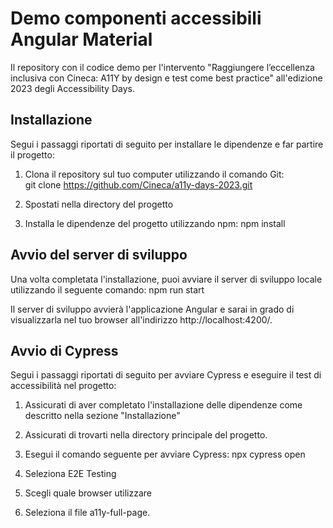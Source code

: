 # Demo componenti accessibili Angular Material
Il repository con il codice demo per l'intervento "Raggiungere l’eccellenza inclusiva con Cineca: A11Y by design e test come best practice" all'edizione 2023 degli Accessibility Days.

## Installazione

Segui i passaggi riportati di seguito per installare le dipendenze e far partire il progetto:

1. Clona il repository sul tuo computer utilizzando il comando Git:  
   git clone https://github.com/Cineca/a11y-days-2023.git

2. Spostati nella directory del progetto

3. Installa le dipendenze del progetto utilizzando npm:
   npm install

## Avvio del server di sviluppo

Una volta completata l'installazione, puoi avviare il server di sviluppo locale utilizzando il seguente comando:
npm run start

Il server di sviluppo avvierà l'applicazione Angular e sarai in grado di visualizzarla nel tuo browser all'indirizzo http://localhost:4200/.

## Avvio di Cypress

Segui i passaggi riportati di seguito per avviare Cypress e eseguire il test di accessibilità nel progetto:

1. Assicurati di aver completato l'installazione delle dipendenze come descritto nella sezione "Installazione"

2. Assicurati di trovarti nella directory principale del progetto.

3. Esegui il comando seguente per avviare Cypress:
   npx cypress open

4. Seleziona E2E Testing

5. Scegli quale browser utilizzare

6. Seleziona il file a11y-full-page.
